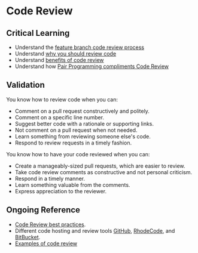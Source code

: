 Code Review
===========

Critical Learning
-----------------

* Understand the [feature branch code review process](http://robots.thoughtbot.com/post/2831837714/feature-branch-code-reviews)
* Understand [why you should review code](http://www.codinghorror.com/blog/2006/01/code-reviews-just-do-it.html)
* Understand [benefits of code review](http://scientopia.org/blogs/goodmath/2011/07/06/things-everyone-should-do-code-review/)
* Understand how [Pair Programming compliments Code Review](http://www.codinghorror.com/blog/2007/11/pair-programming-vs-code-reviews.html)


Validation
----------

You know how to review code when you can:

* Comment on a pull request constructively and politely.
* Comment on a specific line number.
* Suggest better code with a rationale or supporting links.
* Not comment on a pull request when not needed.
* Learn something from reviewing someone else's code.
* Respond to review requests in a timely fashion.

You know how to have your code reviewed when you can:

* Create a manageably-sized pull requests, which are easier to review.
* Take code review comments as constructive and not personal criticism.
* Respond in a timely manner.
* Learn something valuable from the comments.
* Express appreciation to the reviewer.


Ongoing Reference
-----------------

* [Code Review best practices](http://smartbear.com/SmartBear/media/pdfs/WP-CC-11-Best-Practices-of-Peer-Code-Review.pdf).
* Different code hosting and review tools [GitHub](http://github.com), [RhodeCode](http://rhodecode.org/), and [BitBucket](https://bitbucket.org/).
* [Examples of code review](http://codereview.stackexchange.com)
